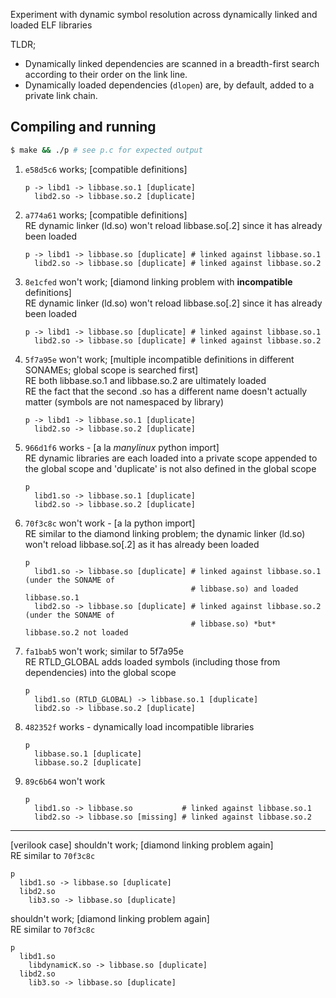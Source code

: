 Experiment with dynamic symbol resolution across dynamically linked and loaded ELF libraries

TLDR;

- Dynamically linked dependencies are scanned in a breadth-first search according to their order on the link line.
- Dynamically loaded dependencies (`dlopen`) are, by default, added to a private link chain.


Compiling and running
---------------------
```bash
$ make && ./p # see p.c for expected output
```

1. `e58d5c6` works; [compatible definitions]
    ```
    p -> libd1 -> libbase.so.1 [duplicate]
      libd2.so -> libbase.so.2 [duplicate]
    ```

1. `a774a61` works; [compatible definitions]<br/>
    RE dynamic linker (ld.so) won't reload libbase.so[.2] since it has already been loaded
    ```
    p -> libd1 -> libbase.so [duplicate] # linked against libbase.so.1
      libd2.so -> libbase.so [duplicate] # linked against libbase.so.2
    ```

1. `8e1cfed` won't work; [diamond linking problem with **incompatible** definitions]<br/>
    RE dynamic linker (ld.so) won't reload libbase.so[.2] since it has already been loaded
    ```
    p -> libd1 -> libbase.so [duplicate] # linked against libbase.so.1
      libd2.so -> libbase.so [duplicate] # linked against libbase.so.2
    ```

1. `5f7a95e` won't work; [multiple incompatible definitions in different SONAMEs; global scope is searched first]<br/>
    RE both libbase.so.1 and libbase.so.2 are ultimately loaded<br/>
    RE the fact that the second .so has a different name doesn't actually matter (symbols are not namespaced by library)
    ```
    p -> libd1 -> libbase.so.1 [duplicate]
      libd2.so -> libbase.so.2 [duplicate]
    ```

1. `966d1f6` works - [a la *manylinux* python import]<br/>
    RE dynamic libraries are each loaded into a private scope appended to the global scope and 'duplicate' is not also defined in the global scope
    ```
    p
      libd1.so -> libbase.so.1 [duplicate]
      libd2.so -> libbase.so.2 [duplicate]
    ```

1. `70f3c8c` won't work - [a la python import]<br/>
    RE similar to the diamond linking problem; the dynamic linker (ld.so) won't reload libbase.so[.2] as it has already been loaded
    ```
    p
      libd1.so -> libbase.so [duplicate] # linked against libbase.so.1 (under the SONAME of
                                         # libbase.so) and loaded libbase.so.1
      libd2.so -> libbase.so [duplicate] # linked against libbase.so.2 (under the SONAME of
                                         # libbase.so) *but* libbase.so.2 not loaded
    ```

1. `fa1bab5` won't work; similar to 5f7a95e<br/>
    RE RTLD_GLOBAL adds loaded symbols (including those from dependencies) into the global scope
    ```
    p
      libd1.so (RTLD_GLOBAL) -> libbase.so.1 [duplicate]
      libd2.so -> libbase.so.2 [duplicate]
    ```

1. `482352f` works - dynamically load incompatible libraries
    ```
    p
      libbase.so.1 [duplicate]
      libbase.so.2 [duplicate]
    ```

1. `89c6b64` won't work<br/>
    ```
    p
      libd1.so -> libbase.so           # linked against libbase.so.1
      libd2.so -> libbase.so [missing] # linked against libbase.so.2
    ```

---
[verilook case]
shouldn't work; [diamond linking problem again]<br/>
RE similar to `70f3c8c`
```
p
  libd1.so -> libbase.so [duplicate]
  libd2.so
    lib3.so -> libbase.so [duplicate]
```

shouldn't work; [diamond linking problem again]<br/>
RE similar to `70f3c8c`
```
p
  libd1.so
    libdynamicK.so -> libbase.so [duplicate]
  libd2.so
    lib3.so -> libbase.so [duplicate]
```

